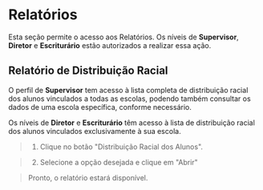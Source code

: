 # Relatórios
Esta seção permite o acesso aos Relatórios. Os níveis de **Supervisor**, **Diretor** e **Escriturário** estão autorizados a realizar essa ação.

## Relatório de Distribuição Racial

O perfil de **Supervisor** tem acesso à lista completa de distribuição racial dos alunos vinculados a todas as escolas, podendo também consultar os dados de uma escola específica, conforme necessário.

Os níveis de **Diretor** e **Escriturário** têm acesso à lista de distribuição racial dos alunos vinculados exclusivamente à sua escola.

> 1. Clique no botão "Distribuição Racial dos Alunos".
> <!-- colocar imagem -->

> 2. Selecione a opção desejada e clique em "Abrir"
> <!-- colocar imagem -->

> Pronto, o relatório estará disponível.
